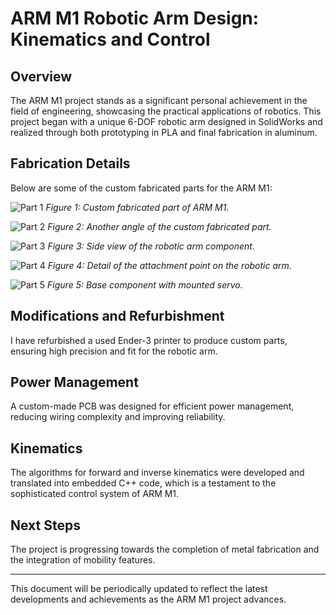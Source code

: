 # ARM M1 Robotic Arm Design: Kinematics and Control

## Overview
The ARM M1 project stands as a significant personal achievement in the field of engineering, showcasing the practical applications of robotics. This project began with a unique 6-DOF robotic arm designed in SolidWorks and realized through both prototyping in PLA and final fabrication in aluminum.

## Fabrication Details
Below are some of the custom fabricated parts for the ARM M1:

![Part 1](/images/IMG_2168.jpeg)
*Figure 1: Custom fabricated part of ARM M1.*

![Part 2](/images/IMG_2167.jpeg)
*Figure 2: Another angle of the custom fabricated part.*

![Part 3](/images/IMG_2166.jpeg)
*Figure 3: Side view of the robotic arm component.*

![Part 4](/images/IMG_2165.jpeg)
*Figure 4: Detail of the attachment point on the robotic arm.*

![Part 5](/images/IMG_2164.jpeg)
*Figure 5: Base component with mounted servo.*

## Modifications and Refurbishment
I have refurbished a used Ender-3 printer to produce custom parts, ensuring high precision and fit for the robotic arm.

## Power Management
A custom-made PCB was designed for efficient power management, reducing wiring complexity and improving reliability.

## Kinematics
The algorithms for forward and inverse kinematics were developed and translated into embedded C++ code, which is a testament to the sophisticated control system of ARM M1.

## Next Steps
The project is progressing towards the completion of metal fabrication and the integration of mobility features.

---

This document will be periodically updated to reflect the latest developments and achievements as the ARM M1 project advances.

